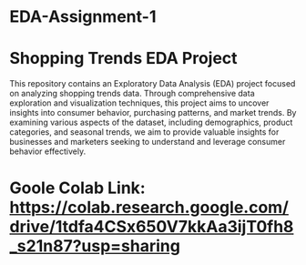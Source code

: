 # EDA-Assignment-1


# Shopping Trends EDA Project
This repository contains an Exploratory Data Analysis (EDA) project focused on analyzing shopping trends data. Through comprehensive data exploration and visualization techniques, this project aims to uncover insights into consumer behavior, purchasing patterns, and market trends. By examining various aspects of the dataset, including demographics, product categories, and seasonal trends, we aim to provide valuable insights for businesses and marketers seeking to understand and leverage consumer behavior effectively.


# Goole Colab Link: https://colab.research.google.com/drive/1tdfa4CSx650V7kkAa3ijT0fh8_s21n87?usp=sharing
